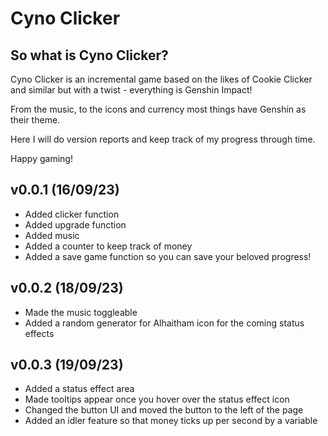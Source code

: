 # Cyno Clicker

## So what is Cyno Clicker?

Cyno Clicker is an incremental game based on the likes of Cookie Clicker and similar but with a twist - everything is Genshin Impact!

From the music, to the icons and currency most things have Genshin as their theme.

Here I will do version reports and keep track of my progress through time.

Happy gaming!

## v0.0.1 (16/09/23)
- Added clicker function
- Added upgrade function
- Added music
- Added a counter to keep track of money
- Added a save game function so you can save your beloved progress!

## v0.0.2 (18/09/23)
- Made the music toggleable
- Added a random generator for Alhaitham icon for the coming status effects

## v0.0.3 (19/09/23)
- Added a status effect area
- Made tooltips appear once you hover over the status effect icon
- Changed the button UI and moved the button to the left of the page
- Added an idler feature so that money ticks up per second by a variable